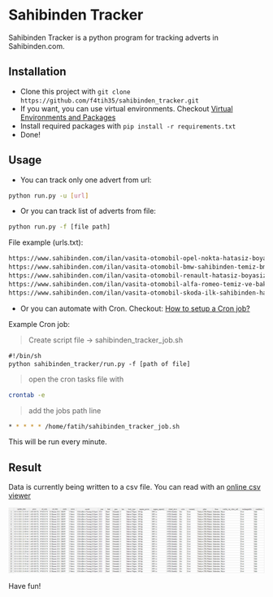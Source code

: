 # Sahibinden Tracker

Sahibinden Tracker is a python program for tracking adverts in Sahibinden.com.

## Installation

- Clone this project with ```git clone https://github.com/f4tih35/sahibinden_tracker.git```
- If you want, you can use virtual environments. Checkout [Virtual Environments and Packages](https://docs.python.org/3/tutorial/venv.html)
- Install required packages with ```pip install -r requirements.txt```
- Done!

## Usage

- You can track only one advert from url:
```bash
python run.py -u [url]
```

- Or you can track list of adverts from file:
```bash
python run.py -f [file path]
```
File example (urls.txt):
```txt
https://www.sahibinden.com/ilan/vasita-otomobil-opel-nokta-hatasiz-boyasiz-tramersiz-sahibinden-opel-corsa-959054302/detay
https://www.sahibinden.com/ilan/vasita-otomobil-bmw-sahibinden-temiz-bmw-520i-garaj-arabasi-958330152/detay
https://www.sahibinden.com/ilan/vasita-otomobil-renault-hatasiz-boyasiz-servis-bakimli-lasman-renk-958957566/detay
https://www.sahibinden.com/ilan/vasita-otomobil-alfa-romeo-temiz-ve-bakimli-958354645/detay
https://www.sahibinden.com/ilan/vasita-otomobil-skoda-ilk-sahibinden-hatasiz%2Cboyasiz%2Ctramersiz-67.000-km-958730772/detay
```

- Or you can automate with Cron. Checkout: [How to setup a Cron job?](https://askubuntu.com/a/2369) 

Example Cron job:
> Create script file -> sahibinden_tracker_job.sh
```
#!/bin/sh
python sahibinden_tracker/run.py -f [path of file]
```

> open the cron tasks file with 
```bash 
crontab -e
```
> add the jobs path line
```bash
* * * * * /home/fatih/sahibinden_tracker_job.sh
```
This will be run every minute.

## Result

Data is currently being written to a csv file. You can read with an [online csv viewer](https://limonte.github.io/csv-viewer-online/)

![image](img/ss.png)

Have fun!
